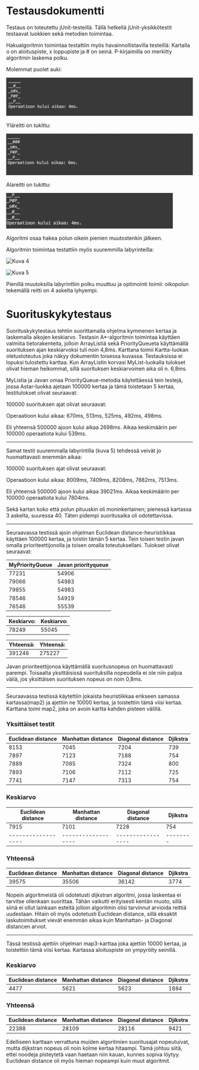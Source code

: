 # Testausdokumentti

Testaus on toteutettu jUnit-testeillä. Tällä hetkellä jUnit-yksikkötestit testaavat luokkien sekä metodien toimintaa.

Hakualgoritmin toimintaa testattiin myös havainnollistavilla testeillä:
Kartalla o on aloituspiste, x loppupiste ja # on seinä. P-kirjaimilla on merkitty algoritmin laskema polku.

Molemmat puolet auki:

![Kuva3](https://raw.githubusercontent.com/manuligit/TiraLabra/master/Docs/kuvat/pic3.png)

Yläreitti on tukittu:

![Kuva 1](https://raw.githubusercontent.com/manuligit/TiraLabra/master/Docs/kuvat/pic1.png)

Alareitti on tukittu:

![Kuva 2](https://raw.githubusercontent.com/manuligit/TiraLabra/master/Docs/kuvat/pic2.png)

Algoritmi osaa hakea polun oikein pienien muutostenkin jälkeen. 

Algoritmin toimintaa testattiin myös suuremmilla labyrinteilla:

![Kuva 4](https://raw.githubusercontent.com/manuligit/TiraLabra/master/Docs/kuvat/pic4.png)

![Kuva 5](https://raw.githubusercontent.com/manuligit/TiraLabra/master/Docs/kuvat/pic5.png)

Pienillä muutoksilla labyrinttiin polku muuttuu ja optimointi toimii: oikopolun tekemällä reitti on 4 askelta lyhyempi.


# Suorituskykytestaus

Suorituskykytestaus tehtiin suorittamalla ohjelma kymmenen kertaa ja laskemalla aikojen keskiarvo. Testasin A*-algoritmin toimintaa käyttäen valmiita tietorakenteita, jolloin ArrayListiä sekä PriorityQueueta käyttämällä suorituksen ajan keskiarvoksi tuli noin 4,8ms. 
Karttana toimii Kartta-luokan oletustoteutus joka näkyy dokumentin toisessa kuvassa. Testauksissa ei lopuksi tulostettu karttaa.
Kun ArrayListin korvasi MyList-luokalla tulokset olivat hieman heikommat, sillä suorituksen keskiarvoinen aika oli n. 6,8ms.


MyListia ja Javan omaa PriorityQueue-metodia käytettäessä tein testejä, jossa Astar-luokka ajetaan 100000 kertaa ja tämä toistetaan 5 kertaa, testitulokset olivat seuraavat:

100000 suorituksen ajat olivat seuraavat:

Operaatioon kului aikaa: 670ms, 513ms, 525ms, 492ms, 498ms.

Eli yhteensä 500000 ajoon kului aikaa 2698ms.
Aikaa keskimäärin per 100000 operaatiota kului 539ms.

***

Samat testit suuremmalla labyrintilla (kuva 5) tehdessä veivät jo huomattavasti enemmän aikaa:

100000 suorituksen ajat olivat seuraavat:

Operaatioon kului aikaa: 8009ms, 7409ms, 8208ms, 7882ms, 7513ms.

Eli yhteensä 500000 ajoon kului aikaa 39021ms.
Aikaa keskimäärin per 100000 operaatiota kului 7804ms.

Sekä kartan koko että polun pituuskin oli moninkertainen; pienessä kartassa 3 askelta, suuressa 40. Täten pidempi suoritusaika oli odotettavissa.

***

Seuraavassa testissä ajoin ohjelman Euclidean distance-heuristiikkaa käyttäen 100000 kertaa, ja toistin tämän 5 kertaa. Tein toisen testin javan omalla prioriteettijonolla ja toisen omalla toteutuksellani. Tulokset olivat seuraavat:

| MyPriorityQueue | Javan priorityqueue |
|-----------------|---------------------|
| 77231           | 54906               |
| 79066           | 54983               |
| 79855           | 54983               |
| 78546           | 54919               |
| 76546           | 55539               |

| Keskiarvo:      | Keskiarvo:          |
| --------------- | ------------------- |
| 78249           | 55045               |

| Yhteensä:       | Yhteensä:           |
| --------------- | ------------------- |
| 391246          | 275227              |


Javan prioriteettijonoa käyttämällä suoritusnopeus on huomattavasti parempi. Toisaalta yksittäisissä suorituksilla nopeudella ei ole niin paljoa väliä, jos yksittäisen suorituksen nopeus on noin 0,8ms.

***

Seuraavassa testissä käytettiin jokaista heuristiikkaa erikseen samassa kartassa(map2) ja ajettiin ne 10000 kertaa, ja toistettiin tämä viisi kertaa. Karttana toimi map2, joka on avoin kartta kahden pisteen välillä.

### Yksittäiset testit

| Euclidean distance | Manhattan distance | Diagonal distance | Djikstra
| ------------------ | ------------------ | ----------------- | --------
| 8153               | 7045               | 7204              | 739
| 7897               | 7123               | 7188              | 754
| 7889               | 7085               | 7324              | 800
| 7893               | 7106               | 7112              | 725
| 7741               | 7147               | 7313              | 754

### Keskiarvo

| Euclidean distance | Manhattan distance | Diagonal distance | Djikstra
| ------------------ | ------------------ | ----------------- | --------
| 7915               | 7101               | 7228              | 754
| ------------------ | ------------------ | ----------------- | --------

### Yhteensä

| Euclidean distance | Manhattan distance | Diagonal distance | Djikstra
| ------------------ | ------------------ | ----------------- | --------
| 39575              | 35506              | 36142             | 3774

Nopein algoritmeistä oli odotetusti dijkstran algoritmi, jossa laskentaa ei tarvitse ollenkaan suorittaa. Tähän vaikutti erityisesti kentän muoto, sillä siinä ei ollut lainkaan esteitä jolloin algoritmin olisi tarvinnut arvioida reittiä uudestaan. Hitain oli myös odotetusti Euclidean distance, sillä eksaktit laskutoimitukset vievät enemmän aikaa kuin Manhattan- ja Diagonal distancen arviot.

***

Tässä testissä ajettiin ohjelman map3-karttaa joka ajettiin 10000 kertaa, ja toistettiin tämä viisi kertaa. Kartassa aloituspiste on ympyröity seinillä.

### Keskiarvo

| Euclidean distance | Manhattan distance | Diagonal distance | Djikstra
| ------------------ | ------------------ | ----------------- | --------
| 4477               | 5621               | 5623              | 1884

### Yhteensä

| Euclidean distance | Manhattan distance | Diagonal distance | Djikstra
| ------------------ | ------------------ | ----------------- | --------
| 22388              | 28109              | 28116             | 9421

Edelliseen karttaan verrattuna muiden algoritmien suoritusajat nopeutuivat, mutta dijkstran nopeus oli noin kolme kertaa hitaampi. Tämä johtuu siitä, ettei noodeja pisteytetä vaan haetaan niin kauan, kunnes sopiva löytyy. Euclidean distance oli myös hieman nopeampi kuin muut algoritmit.